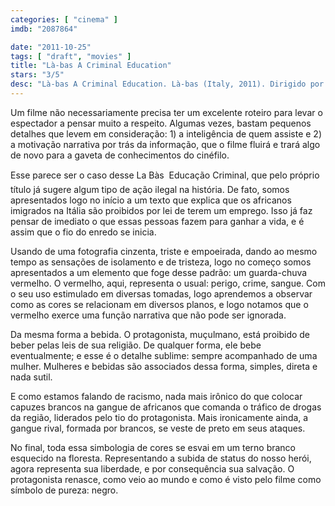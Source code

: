 ```yaml
---
categories: [ "cinema" ]
imdb: "2087864"

date: "2011-10-25"
tags: [ "draft", "movies" ]
title: "Là-bas A Criminal Education"
stars: "3/5"
desc: "Là-bas A Criminal Education. Là-bas (Italy, 2011). Dirigido por Guido Lombardi. Escrito por Guido Lombardi. Com Kader Alassane, Moussa Mone, Esther Elisha, Billi Serigne Faye, Alassane Doulougou, Fatima Traore, Salvatore Ruocco, Marco De Notaris."
---
```

Um filme não necessariamente precisa ter um excelente roteiro para levar o espectador a pensar muito a respeito. Algumas vezes, bastam pequenos detalhes que levem em consideração: 1) a inteligência de quem assiste e 2) a motivação narrativa por trás da informação, que o filme fluirá e trará algo de novo para a gaveta de conhecimentos do cinéfilo.

Esse parece ser o caso desse La Bàs  Educação Criminal, que pelo próprio título já sugere algum tipo de ação ilegal na história. De fato, somos apresentados logo no início a um texto que explica que os africanos imigrados na Itália são proibidos por lei de terem um emprego. Isso já faz pensar de imediato o que essas pessoas fazem para ganhar a vida, e é assim que o fio do enredo se inicia.

Usando de uma fotografia cinzenta, triste e empoeirada, dando ao mesmo tempo as sensações de isolamento e de tristeza, logo no começo somos apresentados a um elemento que foge desse padrão: um guarda-chuva vermelho. O vermelho, aqui, representa o usual: perigo, crime, sangue. Com o seu uso estimulado em diversas tomadas, logo aprendemos a observar como as cores se relacionam em diversos planos, e logo notamos que o vermelho exerce uma função narrativa que não pode ser ignorada.

Da mesma forma a bebida. O protagonista, muçulmano, está proibido de beber pelas leis de sua religião. De qualquer forma, ele bebe eventualmente; e esse é o detalhe sublime: sempre acompanhado de uma mulher. Mulheres e bebidas são associados dessa forma, simples, direta e nada sutil.

E como estamos falando de racismo, nada mais irônico do que colocar capuzes brancos na gangue de africanos que comanda o tráfico de drogas da região, liderados pelo tio do protagonista. Mais ironicamente ainda, a gangue rival, formada por brancos, se veste de preto em seus ataques.

No final, toda essa simbologia de cores se esvai em um terno branco esquecido na floresta. Representando a subida de status do nosso herói, agora representa sua liberdade, e por consequência sua salvação. O protagonista renasce, como veio ao mundo e como é visto pelo filme como símbolo de pureza: negro.

